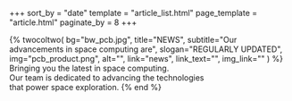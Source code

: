 +++
sort_by = "date"
template = "article_list.html"
page_template = "article.html"
paginate_by = 8
+++

{% twocoltwo(
  bg="bw_pcb.jpg",
  title="NEWS",
  subtitle="Our advancements in space computing are",
  slogan="REGULARLY UPDATED",
  img="pcb_product.png",
  alt="",
  link="news",
  link_text="",
  img_link=""
) %}
Bringing you the latest in space computing.
<br>
Our team is dedicated to advancing the technologies
<br>
that power space exploration.
{% end %}
